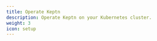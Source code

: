 ```yaml
---
title: Operate Keptn
description: Operate Keptn on your Kubernetes cluster.
weight: 3
icon: setup
---
```

